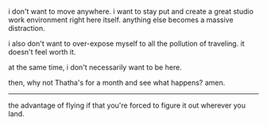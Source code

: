 i don't want to move anywhere.
i want to stay put and create a great studio work environment right here itself. anything else becomes a massive distraction.

i also don't want to over-expose myself to all the pollution of traveling. it doesn't feel worth it.

at the same time, i don't necessarily want to be here.

then, why not Thatha's for a month and see what happens? amen.

---

the advantage of flying if that you're forced to figure it out wherever you land.